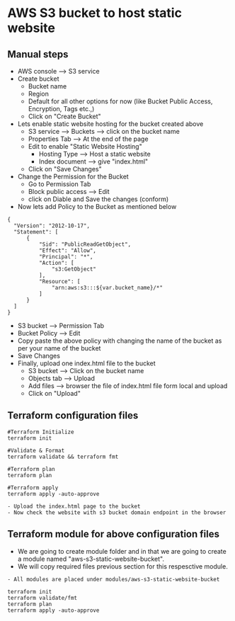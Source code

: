 # AWS S3 bucket to host static website
## Manual steps
- AWS console --> S3 service
- Create bucket
  - Bucket name
  - Region
  - Default for all other options for now (like Bucket Public Access, Encryption, Tags etc.,)
  - Click on "Create Bucket"
- Lets enable static website hosting for the bucket created above
  - S3 service --> Buckets --> click on the bucket name
  - Properties Tab --> At the end of the page
  - Edit to enable "Static Website Hosting"
    - Hosting Type --> Host a static website
    - Index document --> give "index.html"
  - Click on "Save Changes"
- Change the Permission for the Bucket
  - Go to Permission Tab
  - Block public access --> Edit
  - click on Diable and Save the changes (conform)
- Now lets add Policy to the Bucket as mentioned below
```
{
  "Version": "2012-10-17",
  "Statement": [
      {
          "Sid": "PublicReadGetObject",
          "Effect": "Allow",
          "Principal": "*",
          "Action": [
              "s3:GetObject"
          ],
          "Resource": [
              "arn:aws:s3:::${var.bucket_name}/*"
          ]
      }
  ]
}
```
  - S3 bucket --> Permission Tab
  - Bucket Policy --> Edit
  - Copy paste the above policy with changing the name of the bucket as per your name of the bucket
  - Save Changes
- Finally, upload one index.html file to the bucket
  - S3 bucket --> Click on the bucket name
  - Objects tab --> Upload
  - Add files --> browser the file of index.html file form local and upload
  - Click on "Upload"

## Terraform configuration files
```
#Terraform Initialize
terraform init

#Validate & Format
terraform validate && terraform fmt

#Terraform plan
terraform plan

#Terraform apply
terraform apply -auto-approve

- Upload the index.html page to the bucket
- Now check the website with s3 bucket domain endpoint in the browser
```

## Terraform module for above configuration files
- We are going to create module folder and in that we are going to create a module named "aws-s3-static-website-bucket".
- We will copy required files previous section for this respesctive module.
```
- All modules are placed under modules/aws-s3-static-website-bucket

terraform init
terraform validate/fmt
terraform plan
terraform apply -auto-approve
```